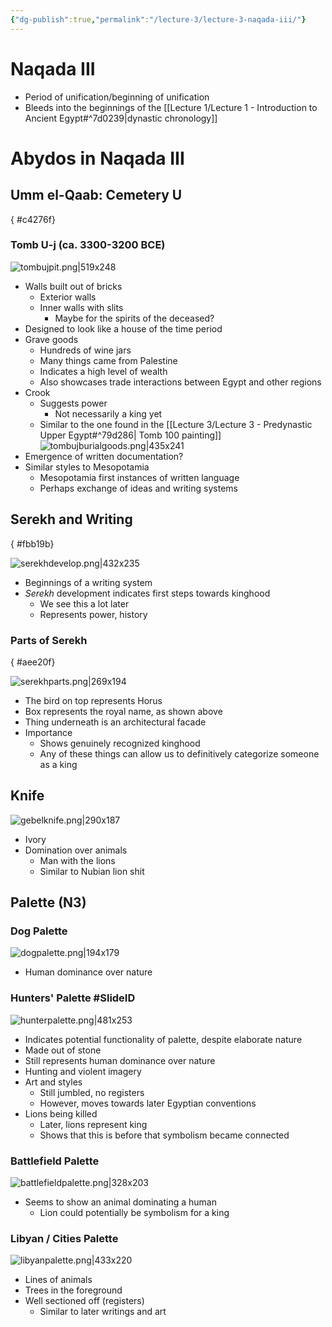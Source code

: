 ```yaml
---
{"dg-publish":true,"permalink":"/lecture-3/lecture-3-naqada-iii/"}
---
```


# Naqada III
- Period of unification/beginning of unification
- Bleeds into the beginnings of the [[Lecture 1/Lecture 1 - Introduction to Ancient Egypt#^7d0239\|dynastic chronology]]
# Abydos in Naqada III
## Umm el-Qaab: Cemetery U
{ #c4276f}


### Tomb U-j (ca. 3300-3200 BCE)
![tombujpit.png|519x248](/img/user/Images/tombujpit.png)
- Walls built out of bricks
	- Exterior walls
	- Inner walls with slits
		- Maybe for the spirits of the deceased?
- Designed to look like a house of the time period
- Grave goods
	- Hundreds of wine jars
	- Many things came from Palestine
	- Indicates a high level of wealth
	- Also showcases trade interactions between Egypt and other regions
- Crook
	- Suggests power
		- Not necessarily a king yet
	- Similar to the one found in the [[Lecture 3/Lecture 3 - Predynastic Upper Egypt#^79d286\| Tomb 100 painting]]
![tombujburialgoods.png|435x241](/img/user/Images/tombujburialgoods.png)
- Emergence of written documentation?
- Similar styles to Mesopotamia
	- Mesopotamia first instances of written language
	- Perhaps exchange of ideas and writing systems

## Serekh and Writing
{ #fbb19b}


![serekhdevelop.png|432x235](/img/user/Images/serekhdevelop.png)
- Beginnings of a writing system
- *Serekh* development indicates first steps towards kinghood
	- We see this a lot later
	- Represents power, history
### Parts of Serekh
{ #aee20f}


![serekhparts.png|269x194](/img/user/Images/serekhparts.png)
- The bird on top represents Horus
- Box represents the royal name, as shown above
- Thing underneath is an architectural facade
- Importance
	- Shows genuinely recognized kinghood
	- Any of these things can allow us to definitively categorize someone as a king

## Knife
![gebelknife.png|290x187](/img/user/Images/gebelknife.png)
- Ivory
- Domination over animals
	- Man with the lions
	- Similar to Nubian lion shit
## Palette (N3)
### Dog Palette
![dogpalette.png|194x179](/img/user/Images/dogpalette.png)
- Human dominance over nature
### Hunters' Palette #SlideID
![hunterpalette.png|481x253](/img/user/Images/hunterpalette.png)
- Indicates potential functionality of palette, despite elaborate nature
- Made out of stone
- Still represents human dominance over nature
- Hunting and violent imagery
- Art and styles
	- Still jumbled, no registers
	- However, moves towards later Egyptian conventions
- Lions being killed
	- Later, lions represent king
	- Shows that this is before that symbolism became connected
### Battlefield Palette
![battlefieldpalette.png|328x203](/img/user/Images/battlefieldpalette.png)
- Seems to show an animal dominating a human
	- Lion could potentially be symbolism for a king
### Libyan / Cities Palette
![libyanpalette.png|433x220](/img/user/Images/libyanpalette.png)
- Lines of animals
- Trees in the foreground
- Well sectioned off (registers)
	- Similar to later writings and art